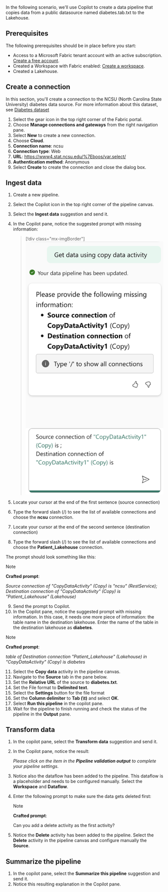 In the following scenario, we'll use Copilot to create a data pipeline that copies data from a public datasource named diabetes.tab.txt to the Lakehouse. 

## Prerequisites

The following prerequisites should be in place before you start:

- Access to a Microsoft Fabric tenant account with an active subscription. [Create a free account](https://azure.microsoft.com/free/).
- Created a Workspace with Fabric enabled: [Create a workspace](/fabric/fundamentals/create-workspaces).
- Created a Lakehouse.

## Create a connection 

In this section, you'll create a connection to the NCSU (North Carolina State University) diabetes data source. For more information about this dataset, see [Diabetes dataset](/azure/open-datasets/dataset-diabetes?tabs=azureml-opendatasets)

1. Select the gear icon in the top right corner of the Fabric portal.
2. Choose **Manage connections and gateways** from the right navigation pane.
3. Select **New** to create a new connection.
4. Choose **Cloud**.
5. **Connection name**: ncsu
6. **Connection type**: Web
7. **URL**: https://www4.stat.ncsu.edu/%7Eboos/var.select/
8. **Authentication method**: Anonymous
9. Select **Create** to create the connection and close the dialog box.

## Ingest data

1. Create a new pipeline.
2. Select the Copilot icon in the top right corner of the pipeline canvas.
3. Select the **Ingest data** suggestion and send it.
4. In the Copilot pane, notice the suggested prompt with missing information:

   > [!div class="mx-imgBorder"]
   > [![Screenshot of the pipeline copilot suggestion.](../media/pipeline-00.png)](../media/pipeline-00.png#lightbox)

5. Locate your cursor at the end of the first sentence (source connection)
6. Type the forward slash (/) to see the list of available connections and choose the **ncsu** connection.
7. Locate your cursor at the end of the second sentence (destination connection)
8. Type the forward slash (/) to see the list of available connections and choose the **Patient_Lakehouse** connection.
   
The prompt should look something like this:

   > [!NOTE]
   > **Crafted prompt**:
   >
   > _Source connection of "CopyDataActivity" (Copy) is "ncsu" (RestService);_
   > _Destination connection of "CopyDataActivity" (Copy) is "Patient_Lakehouse" (Lakehouse)_

9. Send the prompt to Copilot.
10. In the Copilot pane, notice the suggested prompt with missing information. In this case, it needs one more piece of information: the table name in the destination lakehouse. Enter the name of the table in the destination lakehouse as **diabetes**.
   
   > [!NOTE]
   > **Crafted prompt**:
   >
   > _table of Destination connection "Patient_Lakehouse" (Lakehouse) in "CopyDataActivity" (Copy) is diabetes_

11. Select the **Copy data** activity in the pipeline canvas.
12. Navigate to the **Source** tab in the pane below.
13. Set the **Relative URL** of the source to **diabetes.txt**.
14. Set the File format to **Delimited text**.
15. Select the **Settings** button for the file format
16. Set the **Column delimiter** to **Tab (\t)** and select **OK**.
17. Select **Run this pipeline** in the copilot pane.
18. Wait for the pipeline to finish running and check the status of the pipeline in the **Output** pane.

## Transform data

1. In the copilot pane, select the **Transform data** suggestion and send it.
2. In the Copilot pane, notice the result:

   _Please click on the item in the **Pipeline validation output** to complete your pipeline settings._
   
3. Notice also the dataflow has been added to the pipeline. This dataflow is a placeholder and needs to be configured manually. Select the **Workspace** and **Dataflow**. 

4. Enter the following prompt to make sure the data gets deleted first:

   > [!NOTE]
   > **Crafted prompt**:
   >
   > Can you add a delete activity as the first activity?

5. Notice the **Delete** activity has been added to the pipeline. Select the **Delete** activity in the pipeline canvas and configure manually the **Source**.

## Summarize the pipeline

1. In the copilot pane, select the **Summarize this pipeline** suggestion and send it.
2. Notice this resulting explanation in the Copilot pane.

